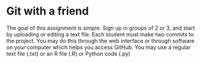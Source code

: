 # Git with a friend
The goal of this assignment is simple.
Sign up in groups of 2 or 3, and start by uploading or editing a text file. 
Each student must make two commits to the project.
You may do this through the web interface or through software on your computer
which helps you access GitHub.
You may use a regular text file (.txt) or an R file (.R) or Python code (.py)
